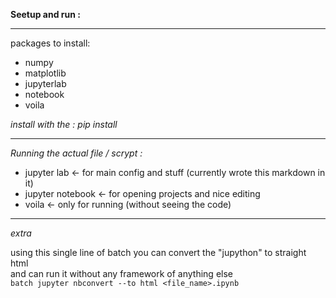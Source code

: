 **Seetup and run :**

---

  
packages to install:  
 - numpy  
 - matplotlib  
 - jupyterlab  
 - notebook  
 - voila


*install with the : pip install <name>*

---

*Running the actual file / scrypt :*

 - jupyter lab <- for main config and stuff  (currently wrote this markdown in it)
 - jupyter notebook <- for opening projects and nice editing  
 - voila <- only for running (without seeing the code)



---

*extra*

using this single line of batch you can convert the "jupython" to straight html  
and can run it without any framework of anything else  
`batch
jupyter nbconvert --to html <file_name>.ipynb
`
